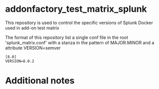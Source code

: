 # addonfactory_test_matrix_splunk
This repository is used to control the specific versions of Splunk Docker used in add-on test matrix

The format of this repository list a single conf file in the root 'splunk_matrix.conf' with a stanza in the pattern of MAJOR.MINOR and a attribute VERSION=semver 

```
[8.0]
VERSION=8.0.2
```
# Additional notes
